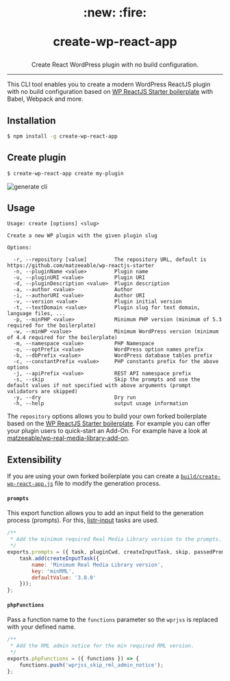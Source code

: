 <h1><p align="center">:new: :fire:<br /><br />create-wp-react-app</p></h1>
<p align="center">Create React WordPress plugin with no build configuration.</p>

---

This CLI tool enables you to create a modern WordPress ReactJS plugin with no build configuration
based on [WP ReactJS Starter boilerplate](https://github.com/matzeeable/wp-reactjs-starter) with Babel, Webpack and more.

## Installation
```sh
$ npm install -g create-wp-react-app
```

## Create plugin
```sh
$ create-wp-react-app create my-plugin
```
![generate cli](https://matthias-web.com/wp-content/uploads/Posts/create-wp-react-app.gif)

## Usage
```
Usage: create [options] <slug>

Create a new WP plugin with the given plugin slug

Options:

  -r, --repository [value]         The repository URL, default is https://github.com/matzeeable/wp-reactjs-starter
  -n, --pluginName <value>         Plugin name
  -u, --pluginURI <value>          Plugin URI
  -d, --pluginDescription <value>  Plugin description
  -a, --author <value>             Author
  -i, --authorURI <value>          Author URI
  -v, --version <value>            Plugin initial version
  -t, --textDomain <value>         Plugin slug for text domain, language files, ...
  -p, --minPHP <value>             Minimum PHP version (minimum of 5.3 required for the boilerplate)
  -w, --minWP <value>              Minimum WordPress version (minimum of 4.4 required for the boilerplate)
  -m, --namespace <value>          PHP Namespace
  -o, --optPrefix <value>          WordPress option names prefix
  -b, --dbPrefix <value>           WordPress database tables prefix
  -c, --constantPrefix <value>     PHP constants prefix for the above options
  -j, --apiPrefix <value>          REST API namespace prefix
  -s, --skip                       Skip the prompts and use the default values if not specified with above arguments (prompt validators are skipped)
  -y, --dry                        Dry run
  -h, --help                       output usage information
```

The `repository` options allows you to build your own forked boilerplate based on the [WP ReactJS Starter boilerplate](https://github.com/matzeeable/wp-reactjs-starter).
For example you can offer your plugin users to quick-start an Add-On. For example have a look at [matzeeable/wp-real-media-library-add-on](https://github.com/matzeeable/wp-real-media-library-add-on).

## Extensibility
If you are using your own forked boilerplate you can create a [`build/create-wp-react-app.js`](https://github.com/matzeeable/wp-real-media-library-add-on/blob/master/build/create-wp-react-app.js) file to modify the generation process.

#### `prompts`
This export function allows you to add an input field to the generation process (prompts). For this, [listr-input](https://github.com/SamVerschueren/listr-input) tasks are used.

```js
/**
 * Add the minimum required Real Media Library version to the prompts.
 */
exports.prompts = ({ task, pluginCwd, createInputTask, skip, passedPrompts }) => {
    task.add(createInputTask({
        name: 'Minimum Real Media Library version',
        key: 'minRML',
        defaultValue: '3.0.0'
    }));
};
```

#### `phpFunctions`
Pass a function name to the `functions` parameter so the `wprjss` is replaced with your defined name.

```js
/**
 * Add the RML admin notice for the min required RML version.
 */
exports.phpFunctions = ({ functions }) => {
    functions.push('wprjss_skip_rml_admin_notice');
};
```
